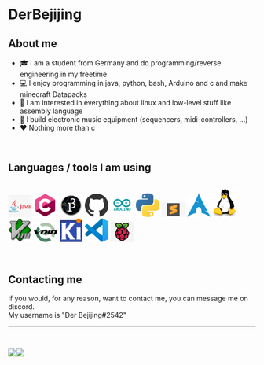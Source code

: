 # DerBejijing

## About me
- :mortar_board: I am a student from Germany and do programming/reverse engineering in my freetime  
- :computer: I enjoy programming in java, python, bash, Arduino and c and make minecraft Datapacks  
- :blue_book: I am interested in everything about linux and low-level stuff like assembly language  
- :musical_note: I build electronic music equipment (sequencers, midi-controllers, ...)  
- :hearts: Nothing more than c  

<br/>

## Languages / tools I am using
<div style="display: flex;flex-direction: row;">
  <p align="left">
    <a href="https://www.java.com/">        <img src="https://github.com/DerBejijing/DerBejijing/blob/master/icons/java.jpg" width="48"></a>
    <a href="#">                            <img src="https://github.com/DerBejijing/DerBejijing/blob/master/icons/c.png" width="48"></a>
    <a href="https://processing.org">       <img src="https://github.com/DerBejijing/DerBejijing/blob/master/icons/processing.png" width="48"></a>
    <a href="https://www.github.com/">      <img src="https://github.com/DerBejijing/DerBejijing/blob/master/icons/github.png" width="48"></a>
    <a href="https://www.arduino.cc/">      <img src="https://github.com/DerBejijing/DerBejijing/blob/master/icons/arduino.png" width="48"></a>
    <a href="https://www.python.org/">      <img src="https://github.com/DerBejijing/DerBejijing/blob/master/icons/python.png" width="48"></a>
    <a href="https://www.sublimetext.com/"> <img src="https://github.com/DerBejijing/DerBejijing/blob/master/icons/sublime.jpg" width="48"></a>
    <a href="https://www.archlinux.org/">   <img src="https://github.com/DerBejijing/DerBejijing/blob/master/icons/arch.png" width="48"></a>
    <a href="#">                            <img src="https://github.com/DerBejijing/DerBejijing/blob/master/icons/tux.png" width="48"></a>
    <a href="#">                            <img src="https://github.com/DerBejijing/DerBejijing/blob/master/icons/vim.png" width="48"></a>
    <a href="#">                            <img src="https://github.com/DerBejijing/DerBejijing/blob/master/icons/void.png" width="48"></a>
    <a href="#">                            <img src="https://github.com/DerBejijing/DerBejijing/blob/master/icons/kicad.png" width="48"></a>
    <a href="#">                            <img src="https://github.com/DerBejijing/DerBejijing/blob/master/icons/vscode.png" width="48"></a>
    <a href="https://www.raspberrypi.org/"> <img src="https://github.com/DerBejijing/DerBejijing/blob/master/icons/raspberrypi.jpg" width="48"></a>
  </p>
</div>

<br/>

## Contacting me
If you would, for any reason, want to contact me, you can message me on discord.  
My username is "Der Bejijing#2542"

---

<br/>

<img align=left src="https://github-readme-stats.vercel.app/api?username=DerBejijing&show_icons=true&hide_border=true&theme=radical" /><img src="https://github-readme-stats.vercel.app/api/top-langs/?username=DerBejijing&langs_count=8&layout=compact&show_icons=true&hide_border=true&theme=radical" />
